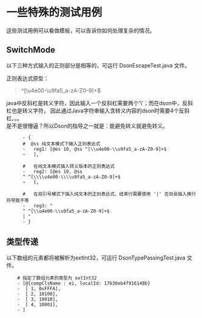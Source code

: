 # 一些特殊的测试用例

这些测试用例可以看做模板，可以告诉你如何处理复杂的情况。

## SwitchMode

以下三种方式输入的正则部分是相等的，可运行 DsonEscapeTest.java 文件。

正则表达式原型：
> ^[\u4e00-\u9fa5_a-zA-Z0-9]+$

java中反斜杠是转义字符，因此输入一个反斜杠需要两个'\\'；而在dson中，反斜杠也是转义字符，
因此通过Java字符串输入含转义内容的dson时需要4个反斜杠。。。  
是不是很懵逼？所以Dson的指导之一就是：能避免转义就避免转义。

```
      - {
      #  @ss 纯文本模式下输入正则表达式
      -   reg1: [@es 10, @ss ^[\\u4e00-\\u9fa5_a-zA-Z0-9]+$
      ~   ],
      
      #   在纯文本模式插入转义版本的正则表达式
      -   reg2: [@es 10, @ss 
      ^ ^[\\\\u4e00-\\\\u9fa5_a-zA-Z0-9]+$
      ~   ],
              
      #   在双引号模式下插入纯文本的正则表达式，结束行需要使用 '|' 否则会插入换行符导致不等
      -   reg3: "
      ^ ^[\\u4e00-\\u9fa5_a-zA-Z0-9]+$
      | "
      - }
```

## 类型传递

以下数组的元素都将被解析为extInt32，可运行 DsonTypePassingTest.java 文件。

```
    # 指定了数组元素的类型为 extInt32
    - [@{compClsName : ei, localId: 17630eb4f916148b}
    -  [ 1, 0xFFFA],
    -  [ 2, 10100],
    -  [ 3, 10010],
    -  [ 4, 10001],
    - ]
```
